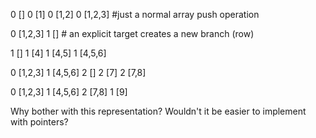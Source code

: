 0 []
0 [1]
0 [1,2]
0 [1,2,3] #just a normal array push operation

0 [1,2,3]
1 []      # an explicit target creates a new branch (row)

1 []
1 [4]
1 [4,5]
1 [4,5,6]

0 [1,2,3]
1 [4,5,6]
2 []
2 [7]
2 [7,8]

0 [1,2,3]
1 [4,5,6]
2 [7,8]
1 [9]

Why bother with this representation? Wouldn't it be easier to implement with pointers?
